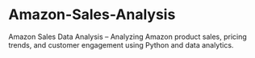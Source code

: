 # Amazon-Sales-Analysis
 Amazon Sales Data Analysis – Analyzing Amazon product sales, pricing trends, and customer engagement using Python and data analytics.
